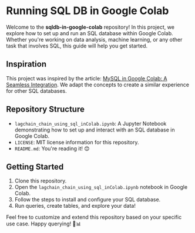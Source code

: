 # Running SQL DB in Google Colab

Welcome to the **sqldb-in-google-colab** repository! In this project, we explore how to set up and run an SQL database within Google Colab. Whether you're working on data analysis, machine learning, or any other task that involves SQL, this guide will help you get started.

## Inspiration
This project was inspired by the article: [MySQL in Google Colab: A Seamless Integration](https://drlee.io/mysql-in-google-colab-a-seamless-integration-ab4bd47c419d). We adapt the concepts to create a similar experience for other SQL databases.

## Repository Structure

- `lagchain_chain_using_sql_inColab.ipynb`: A Jupyter Notebook demonstrating how to set up and interact with an SQL database in Google Colab.
- `LICENSE`: MIT license information for this repository.
- `README.md`: You're reading it! 😊

## Getting Started

1. Clone this repository.
2. Open the `lagchain_chain_using_sql_inColab.ipynb` notebook in Google Colab.
3. Follow the steps to install and configure your SQL database.
4. Run queries, create tables, and explore your data!

Feel free to customize and extend this repository based on your specific use case. Happy querying! 🚀📊
